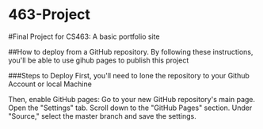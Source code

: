 # 463-Project
#Final Project for CS463: A basic portfolio site

##How to deploy from a GitHub repository. 
By following these instructions, you'll be able to use gihub pages to publish this project 

###Steps to Deploy 
First, you'll need to lone the repository to your Github Account or local Machine

Then, enable GitHub pages: Go to your new GitHub repository's main page. 
Open the "Settings" tab. 
Scroll down to the "GitHub Pages" section. 
Under "Source," select the master branch and save the settings.
